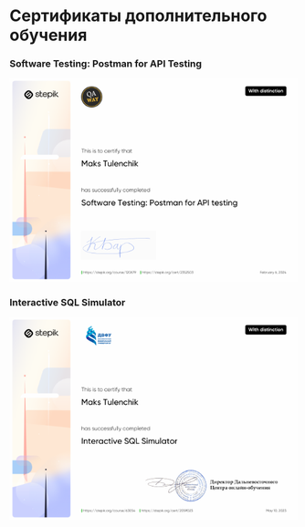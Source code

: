 # Сертификаты дополнительного обучения

### Software Testing: Postman for API Testing

![Сертификат](https://github.com/XtulenchikX/University_All_Courses_Task_Storage/blob/b557847bf2b44fe2f3a3d8f388338c7ed90b29e1/%D0%9B%D0%B8%D1%87%D0%BD%D1%8B%D0%B5%20%D0%B4%D0%BE%D1%81%D1%82%D0%B8%D0%B6%D0%B5%D0%BD%D0%B8%D1%8F/%D0%A1%D0%B5%D1%80%D1%82%D0%B8%D1%84%D0%B8%D0%BA%D0%B0%D1%82%D1%8B/stepik_postman_cert.png)

### Interactive SQL Simulator

![Сертификат](https://github.com/XtulenchikX/University_All_Courses_Task_Storage/blob/b557847bf2b44fe2f3a3d8f388338c7ed90b29e1/%D0%9B%D0%B8%D1%87%D0%BD%D1%8B%D0%B5%20%D0%B4%D0%BE%D1%81%D1%82%D0%B8%D0%B6%D0%B5%D0%BD%D0%B8%D1%8F/%D0%A1%D0%B5%D1%80%D1%82%D0%B8%D1%84%D0%B8%D0%BA%D0%B0%D1%82%D1%8B/stepik_sql_cert.png)

